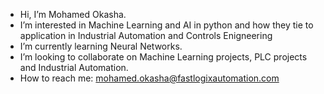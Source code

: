 - Hi, I’m Mohamed Okasha. 
- I’m interested in Machine Learning and AI in python and how they tie to application in Industrial Automation and Controls Enigneering
- I’m currently learning Neural Networks.
- I’m looking to collaborate on Machine Learning projects, PLC projects and Industrial Automation.
- How to reach me: mohamed.okasha@fastlogixautomation.com

<!---
mokasha2020/mokasha2020 is a ✨ special ✨ repository because its `README.md` (this file) appears on your GitHub profile.
You can click the Preview link to take a look at your changes.
--->
